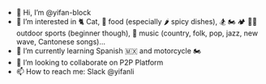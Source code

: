 - 👋 Hi, I’m @yifan-block
- 👀 I’m interested in 🐈 Cat, 🍱 food (especially 🌶️ spicy dishes), 🏂 🏍️ 🏕️ 🏊‍♀️ outdoor sports (beginner though), 🎵 music (country, folk, pop, jazz, new wave, Cantonese songs)... 
- 🌱 I’m currently learning Spanish 🇲🇽 and motorcycle 🏍️
- 💞️ I’m looking to collaborate on P2P Platform
- 📫 How to reach me: Slack @yifanli

<!---
yifan-block/yifan-block is a ✨ special ✨ repository because its `README.md` (this file) appears on your GitHub profile.
You can click the Preview link to take a look at your changes.
--->
